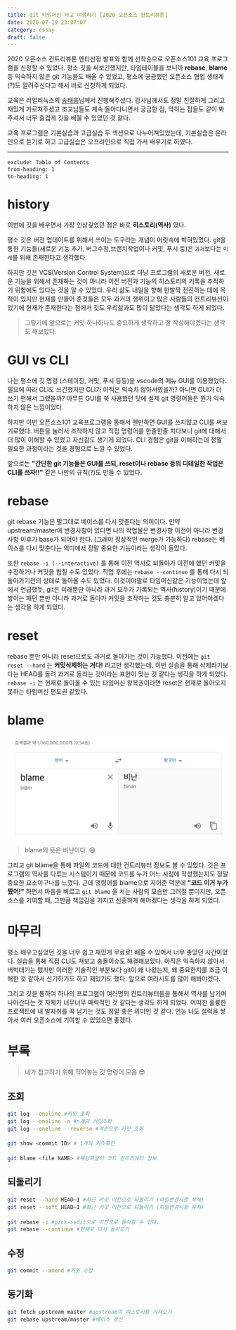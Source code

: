 ```yaml
---
title: git 타임머신 타고 여행하기 [2020 오픈소스 컨트리뷰톤]
date: 2020-07-19 23:07:07
category: essay
draft: false
---
```


2020 오픈소스 컨트리뷰톤 멘티선정 발표와 함께 선착순으로 오픈소스101 교육 프로그램을 신청할 수 있었다. 평소 깃을 써보긴했지만, 타임테이블을 보니까 **rebase**, **blame** 등 익숙하지 않은 git 기능들도 배울 수 있었고, 평소에 궁금했던 오픈소스 협업 생태계(?)도 알려주신다고 해서 바로 신청하게 되었다.

교육은 리얼리눅스의 [송태웅](https://github.com/Taeung)님께서 진행해주셨다. 강사님께서도 정말 친절하게 그리고 재밌게 가르쳐주셨고 조교님들도 계속 돌아다니면서 궁금한 점, 막히는 점들도 같이 봐주셔서 너무 즐겁게 깃을 배울 수 있었던 것 같다.

교육 프로그램은 기본실습과 고급실습 두 섹션으로 나누어져있었는데, 기본실습은 온라인으로 듣기로 하고 고급실습은 오프라인으로 직접 가서 배우기로 하였다.

---

```toc
exclude: Table of Contents
from-heading: 1
to-heading: 1
```

# history

이번에 깃을 배우면서 가장 인상깊었던 점은 바로 **히스토리(역사)** 였다.

평소 깃은 버전 업데이트를 위해서 쓰이는 도구라는 개념이 머릿속에 박혀있었다. git을 통한 기능들(새로운 기능 추가, 버그수정,브랜치작업이나 커밋, 푸시 등)은 `과거`보다는 `미래`를 위해 존재한다고 생각했다.

하지만 깃은 VCS(Version Control System)으로 마냥 프로그램의 새로운 버전, 새로운 기능을 위해서 존재하는 것이 아니라 이전 버전과 기능의 히스토리의 기록을 추적하기 위함에도 있다는 것을 알 수 있었다. 우리 삶도 내일을 향해 한발짝 전진하는 데에 목적이 있지만 현재를 만들어 준것들은 모두 과거의 행위이고 많은 사람들의 컨트리뷰션이 있기에 현재가 존재한다는 점에서 깃도 우리삶과도 많이 닮았다는 생각도 하게 되었다.

> 그렇기에 앞으로는 커밋 하나하나도 중요하게 생각하고 잘 작성해야겠다는 생각도 해보았다.

# GUI vs CLI

나는 평소에 깃 명령 (스테이징, 커밋, 푸시 등등)을 vscode의 메뉴 GUI를 이용했었다. 필요에 따라 CLI도 쓰긴했지만 CLI가 아직은 익숙치 않아서였을까? 아니면 GUI가 더 쓰기 편해서 그랬을까? 아무튼 GUI를 쭉 사용했던 탓에 실제 git 명령어들은 뭔가 익숙하지 않은 느낌이었다.

하지만 이번 오픈소스101 교육프로그램을 통해서 웬만하면 GUI를 쓰지않고 CLI를 써보기로했다. 버튼을 눌러서 조작하지 않고 직접 명령어를 한줄한줄 치다보니 git에 대해서 더 많이 이해할 수 있었고 자신감도 생기게 되었다. CLI 경험은 git을 이해하는데 정말 필요한 과정이라는 것을 경험으로 느낄 수 있었다.

앞으로는 **"간단한 git 기능들은 GUI를 쓰되, reset이나 rebase 등의 디테일한 작업은 CLI를 쓰자!!"** 같은 나만의 규칙(?)도 만들 수 있었다.

# rebase

git rebase 기능은 말그대로 베이스를 다시 맞춘다는 의미이다. 만약 upstream/master에 변경사항이 있다면 나의 작업물은 변경사항 이전이 아니라 변경사항 이후가 base가 되어야 한다. (그래야 정상적인 merge가 가능하다) rebase는 베이스를 다시 맞춘다는 의미에서 정말 중요한 기능이라는 생각이 들었다.

또한 `rebase -i (--interactive)` 를 통해 이전 역사로 되돌아가 이전에 했던 커밋을 수정하거나 커밋을 합칠 수도 있었다. 작업 후에는 `rebase --continue` 를 통해 다시 되돌아가기전의 상태로 돌아올 수도 있었다. 이것이야말로 타임머신같은 기능이었는데 앞에서 언급했듯, git은 미래뿐만 아니라 과거 모두가 기록되는 역사(history)이기 때문에 쌓이는 패턴 뿐만 아니라 과거로 돌아가 커밋을 조작하는 것도 충분히 알고 있어야겠다는 생각을 하게 되었다.

# reset

rebase 뿐만 아니라 reset으로도 과거로 돌아가는 것이 가능했다. 이전에는 `git reset --hard` 는 **커밋삭제하는 거다!** 라고만 생각했는데, 이번 실습을 통해 삭제라기보다는 HEAD를 돌려 과거로 돌리는 것이라는 표현이 맞는 것 같다는 생각을 하게 되었다. `rebase -i` 는 현재로 돌아올 수 있는 타임머신 왕복권이라면 reset은 현재로 돌아오지 못하는 타임머신 편도권 같았다.

# blame

![](./images/contributon-review-1/blame.png)

> blame의 뜻은 비난이다..😅

그리고 git blame을 통해 파일의 코드에 대한 컨트리뷰터 정보도 볼 수 있었다. 깃은 프로그램의 역사를 다루는 시스템이기 때문에 코드를 누가 어느 시점에 작성했는지도 정말 중요한 요소이구나를 느꼈다. 근데 명령어를 blame으로 지어준 덕분에 **"코드 이거 누가짰어!"** 하면서 마음을 벼르고 `git blame` 을 치는 사람의 모습만 그려질 뿐이지만, 오픈소스를 기여할 때, 그만큼 책임감을 가지고 신중하게 해야겠다는 생각을 하게 되었다.

# 마무리

평소 배우고싶었던 깃을 너무 쉽고 재밌게 무료로! 배울 수 있어서 너무 좋았던 시간이었다. 실습을 통해 직접 CLI도 쳐보고 충돌이슈도 해결해보았다. 아직은 익숙하지 않아서 버벅대기는 했지만 이러한 기술적인 부분보다 git이 왜 나왔는지, 왜 중요한지를 조금 이해한 것 같아서 신기하기도 하고 재밌기도 했다. 앞으로 여러시도를 많이 해봐야겠다.

그리고 깃을 통하여 하나의 프로그램이 여러명의 컨트리뷰터들을 통해서 역사를 남기며 나아간다는 것 자체가 너무너무 매력적인 것 같다는 생각도 하게 되었다. 어떠한 훌륭한 프로젝트에 내 발자취를 꾹 남기는 것도 정말 좋은 의미인 것 같다. 언능 나도 실력을 쌓아서 여러 오픈소스에 기여할 수 있었으면 좋겠다.

# 부록

> 내가 참고하기 위해 적어놓는 깃 명령어 모음 😎

## 조회

```bash
git log --oneline #커밋 조회
git log --oneline -n #n개의 커밋조회
git log --oneline --reverse #역순으로 커밋 조회

git show <commit ID> # 1개의 커밋확인

git blame <file NAME> #해당파일의 코드 컨트리뷰터 정보
```

## 되돌리기

```bash
git reset --hard HEAD~1 #최근 커밋 이전으로 되돌리기 (파일변경사항 삭제)
git reset --soft HEAD~1 #최근 커밋 이전으로 되돌리기 (파일변경사항 유지)

git rebase -i #pick->edit으로 이전으로 돌아갈 수 있다.
git rebase --continue #현재로 다시 돌아오기
```

## 수정

```bash
git commit --amend #커밋 수정
```

## 동기화

```bash
git fetch upstream master #upstream의 히스토리를 가져오기
git rebase upstream/master #베이스 갱신
```
